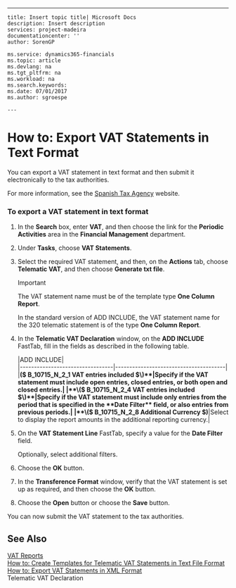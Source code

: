 ---
    title: Insert topic title| Microsoft Docs
    description: Insert description
    services: project-madeira
    documentationcenter: ''
    author: SorenGP

    ms.service: dynamics365-financials
    ms.topic: article
    ms.devlang: na
    ms.tgt_pltfrm: na
    ms.workload: na
    ms.search.keywords:
    ms.date: 07/01/2017
    ms.author: sgroespe

    ---
# How to: Export VAT Statements in Text Format
You can export a VAT statement in text format and then submit it electronically to the tax authorities.  
  
 For more information, see the [Spanish Tax Agency](http://go.microsoft.com/fwlink/?LinkID=238181) website.  
  
### To export a VAT statement in text format  
  
1.  In the **Search** box, enter **VAT**, and then choose the link for the **Periodic Activities** area in the **Financial Management** department.  
  
2.  Under **Tasks**, choose **VAT Statements**.  
  
3.  Select the required VAT statement, and then, on the **Actions** tab, choose **Telematic VAT**, and then choose **Generate txt file**.  
  
    > [!IMPORTANT]  
    >  The VAT statement name must be of the template type **One Column Report**.  
    >   
    >  In the standard version of ADD INCLUDE<!--[!INCLUDE[navnow](../../includes/navnow_md.md)]-->, the VAT statement name for the 320 telematic statement is of the type **One Column Report**.  
  
4.  In the **Telematic VAT Declaration** window, on the **ADD INCLUDE<!--[!INCLUDE[bp_optionsheading](../../includes/bp_optionsheading_md.md)]-->** FastTab, fill in the fields as described in the following table.  
  
    |ADD INCLUDE<!--[!INCLUDE[bp_tablefield](../../includes/bp_tabledescription_md.md)]-->|  
    |---------------------------------|---------------------------------------|  
    |**\($ B\_10715\_N\_2\_1 VAT entries included $\)**|Specify if the VAT statement must include open entries, closed entries, or both open and closed entries.|  
    |**\($ B\_10715\_N\_2\_4 VAT entries included $\)**|Specify if the VAT statement must include only entries from the period that is specified in the **Date Filter** field, or also entries from previous periods.|  
    |**\($ B\_10715\_N\_2\_8 Additional Currency $\)**|Select to display the report amounts in the additional reporting currency.|  
  
5.  On the **VAT Statement Line** FastTab, specify a value for the **Date Filter** field.  
  
     Optionally, select additional filters.  
  
6.  Choose the **OK** button.  
  
7.  In the **Transference Format** window, verify that the VAT statement is set up as required, and then choose the **OK** button.  
  
8.  Choose the **Open** button or choose the **Save** button.  
  
 You can now submit the VAT statement to the tax authorities.  
  
## See Also  
 [VAT Reports](../FullExperience/vat-reports.md)   
 [How to: Create Templates for Telematic VAT Statements in Text File Format](../FullExperience/how-to-create-templates-for-telematic-vat-statements-in-text-file-format.md)   
 [How to: Export VAT Statements in XML Format](../FullExperience/how-to-export-vat-statements-in-xml-format.md)   
 Telematic VAT Declaration